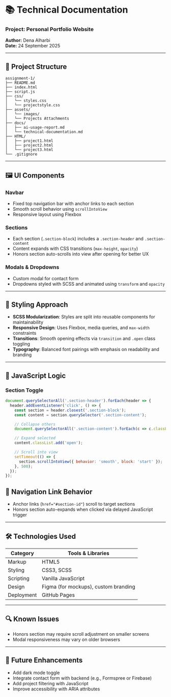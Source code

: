 # 📚 Technical Documentation

### Project: Personal Portfolio Website
**Author:** Dena Alharbi  
**Date:** 24 September 2025

---

## 🧩 Project Structure

```
assignment-1/
├── README.md
├── index.html
├── script.js
├── css/
│   └── styles.css
│   └── projectstyle.css
├── assets/
│   └── images/
│   └── Projects Attachments
├── docs/
│   ├── ai-usage-report.md
│   └── technical-documentation.md
├── HTML/
│   ├── project1.html
│   ├── project2.html
│   └── project3.html
└── .gitignore

```

---

## 🖼️ UI Components

### Navbar
- Fixed top navigation bar with anchor links to each section
- Smooth scroll behavior using `scrollIntoView`
- Responsive layout using Flexbox

### Sections
- Each section (`.section-block`) includes a `.section-header` and `.section-content`
- Content expands with CSS transitions (`max-height`, `opacity`)
- Honors section auto-scrolls into view after opening for better UX

### Modals & Dropdowns
- Custom modal for contact form
- Dropdowns styled with SCSS and animated using `transform` and `opacity`

---

## 🎨 Styling Approach

- **SCSS Modularization**: Styles are split into reusable components for maintainability
- **Responsive Design**: Uses Flexbox, media queries, and `max-width` constraints
- **Transitions**: Smooth opening effects via `transition` and `.open` class toggling
- **Typography**: Balanced font pairings with emphasis on readability and branding

---

## 🧠 JavaScript Logic

### Section Toggle

```javascript
document.querySelectorAll('.section-header').forEach(header => {
  header.addEventListener('click', () => {
    const section = header.closest('.section-block');
    const content = section.querySelector('.section-content');

    // Collapse others
    document.querySelectorAll('.section-content').forEach(c => c.classList.remove('open'));

    // Expand selected
    content.classList.add('open');

    // Scroll into view
    setTimeout(() => {
      section.scrollIntoView({ behavior: 'smooth', block: 'start' });
    }, 500);
  });
});

```
## 🔗 Navigation Link Behavior

- Anchor links (`href="#section-id"`) scroll to target sections
- Honors section auto-expands when clicked via delayed JavaScript trigger

---

## 🛠️ Technologies Used

| Category     | Tools & Libraries               |
|--------------|----------------------------------|
| Markup       | HTML5                            |
| Styling      | CSS3, SCSS                       |
| Scripting    | Vanilla JavaScript               |
| Design       | Figma (for mockups), custom branding |
| Deployment   | GitHub Pages                     |

---
## 🔍 Known Issues

- Honors section may require scroll adjustment on smaller screens
- Modal responsiveness may vary on older browsers

---

## 🧠 Future Enhancements

- Add dark mode toggle
- Integrate contact form with backend (e.g., Formspree or Firebase)
- Add project filtering with JavaScript
- Improve accessibility with ARIA attributes
